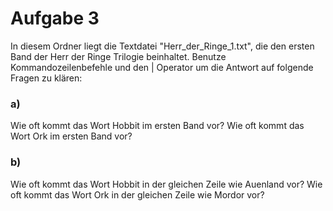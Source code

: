 # Aufgabe 3

In diesem Ordner liegt die Textdatei "Herr_der_Ringe_1.txt", die den ersten Band der Herr der Ringe Trilogie beinhaltet.
Benutze Kommandozeilenbefehle und den \| Operator um die Antwort auf folgende Fragen zu klären:

### a)
Wie oft kommt das Wort Hobbit im ersten Band vor?
Wie oft kommt das Wort Ork im ersten Band vor?

### b) 
Wie oft kommt das Wort Hobbit in der gleichen Zeile wie Auenland vor?
Wie oft kommt das Wort Ork in der gleichen Zeile wie Mordor vor?

